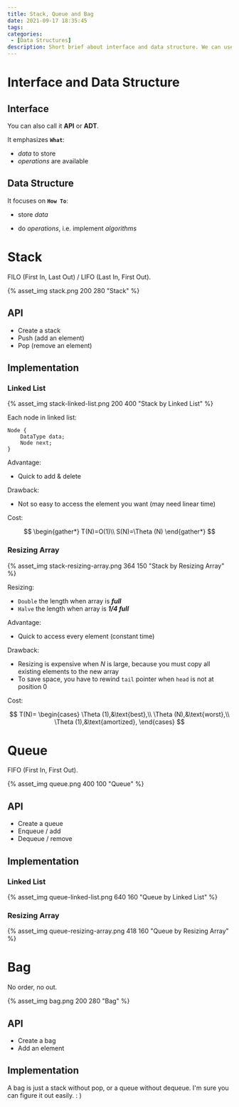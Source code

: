 ```yaml
---
title: Stack, Queue and Bag
date: 2021-09-17 18:35:45
tags:
categories:
 - [Data Structures]
description: Short brief about interface and data structure. We can use either linked list or resizing array to implement Stack, Queue, and Bag.
---
```


# Interface and Data Structure

## Interface

You can also call it **API** or **ADT**.

It emphasizes **`What`**:

- *data* to store
- *operations* are available

## Data Structure

It focuses on **`How To`**:

- store *data*

- do *operations*, i.e. implement *algorithms*

# Stack

FILO (First In, Last Out) / LIFO (Last In, First Out).

{% asset_img stack.png 200 280 "Stack" %}

## API

- Create a stack
- Push (add an element)
- Pop (remove an element)

## Implementation

### Linked List

{% asset_img stack-linked-list.png 200 400 "Stack by Linked List" %}

Each node in linked list:

```pseudocode
Node {
	DataType data;
	Node next;
}
```

Advantage:

- Quick to add & delete

Drawback:

- Not so easy to access the element you want (may need linear time)

Cost:

$$
\begin{gather*}
T(N)=O(1)\\
S(N)=\Theta (N)
\end{gather*}
$$

### Resizing Array

{% asset_img stack-resizing-array.png 364 150 "Stack by Resizing Array" %}

Resizing:

- `Double` the length when array is ***full***
- `Halve` the length when array is ***1/4 full***

Advantage:

- Quick to access every element (constant time)

Drawback:

- Resizing is expensive when $N$ is large, because you must copy all existing elements to the new array
- To save space, you have to rewind `tail` pointer when `head` is not at position 0

Cost:

$$
T(N)=
\begin{cases}
\Theta (1),&\text{best},\\
\Theta (N),&\text{worst},\\
\Theta (1),&\text{amortized},
\end{cases}
$$

# Queue

FIFO (First In, First Out).

{% asset_img queue.png 400 100 "Queue" %}

## API

- Create a queue
- Enqueue / add
- Dequeue / remove

## Implementation

### Linked List

{% asset_img queue-linked-list.png 640 160 "Queue by Linked List" %}

### Resizing Array

{% asset_img queue-resizing-array.png 418 160 "Queue by Resizing Array" %}

# Bag

No order, no out.

{% asset_img bag.png 200 280 "Bag" %}

## API

- Create a bag
- Add an element

## Implementation

A bag is just a stack without pop, or a queue without dequeue. I'm sure you can figure it out easily. : )